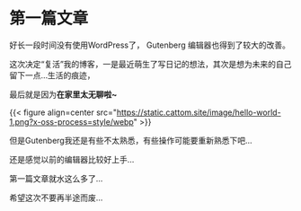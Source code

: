 # 第一篇文章

好长一段时间没有使用WordPress了， Gutenberg 编辑器也得到了较大的改善。

这次决定“复活”我的博客，一是最近萌生了写日记的想法，其次是想为未来的自己留下一点…生活的痕迹，

最后就是因为**在家里太无聊啦~**

{{< figure align=center src="https://static.cattom.site/image/hello-world-1.png?x-oss-process=style/webp" >}}

但是Gutenberg我还是有些不太熟悉，有些操作可能要重新熟悉下吧…

还是感觉以前的编辑器比较好上手…

第一篇文章就水这么多了…

希望这次不要再半途而废…
